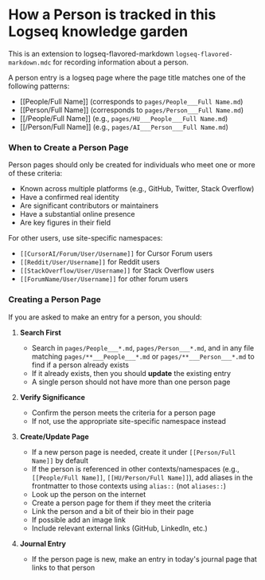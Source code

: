 # How a Person is tracked in this Logseq knowledge garden
This is an extension to logseq-flavored-markdown `logseq-flavored-markdown.mdc` for recording information about a person.

A person entry is a logseq page where the page title matches one of the following patterns:
- [[People/Full Name]] (corresponds to `pages/People___Full Name.md`)
- [[Person/Full Name]] (corresponds to `pages/Person___Full Name.md`)
- [[<AnyNamespace>/People/Full Name]] (e.g., `pages/HU___People___Full Name.md`)
- [[<AnyNamespace>/Person/Full Name]] (e.g., `pages/AI___Person___Full Name.md`)

### When to Create a Person Page

Person pages should only be created for individuals who meet one or more of these criteria:
- Known across multiple platforms (e.g., GitHub, Twitter, Stack Overflow)
- Have a confirmed real identity
- Are significant contributors or maintainers
- Have a substantial online presence
- Are key figures in their field

For other users, use site-specific namespaces:
- `[[CursorAI/Forum/User/Username]]` for Cursor Forum users
- `[[Reddit/User/Username]]` for Reddit users
- `[[StackOverflow/User/Username]]` for Stack Overflow users
- `[[ForumName/User/Username]]` for other forum users

### Creating a Person Page

If you are asked to make an entry for a person, you should:

1. **Search First**
   - Search in `pages/People___*.md`, `pages/Person___*.md`, and in any file matching `pages/**___People___*.md` or `pages/**___Person___*.md` to find if a person already exists
   - If it already exists, then you should **update** the existing entry
   - A single person should not have more than one person page

2. **Verify Significance**
   - Confirm the person meets the criteria for a person page
   - If not, use the appropriate site-specific namespace instead

3. **Create/Update Page**
   - If a new person page is needed, create it under `[[Person/Full Name]]` by default
   - If the person is referenced in other contexts/namespaces (e.g., `[[People/Full Name]]`, `[[HU/Person/Full Name]]`), add aliases in the frontmatter to those contexts using `alias::` (not `aliases::`)
   - Look up the person on the internet
   - Create a person page for them if they meet the criteria
   - Link the person and a bit of their bio in their page
   - If possible add an image link
   - Include relevant external links (GitHub, LinkedIn, etc.)

4. **Journal Entry**
   - If the person page is new, make an entry in today's journal page that links to that person
